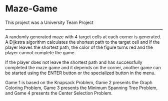 # Maze-Game
This project was a University Team Project

-----------------------------------------------------------------------------------------------------------------------------------------------------------

A randomly generated maze with 4 target cells at each corner is generated. A Dijkstra algorithm calculates the shortest path to the target cell and if the player leaves the shortest path, the color of the figure turns red and the player cannot complete the game.

If the player does not leave the shortest path and has successfully completed the maze game and it depends on the corner, another game can be started using the ENTER button or the specialized button in the menu.

Game 1 is based on the Knapsack Problem, Game 2 presents the Graph Coloring Problem, Game 3 presents the Minimum Spanning Tree Problem, and Game 4 presents the Center Selection Problem.
